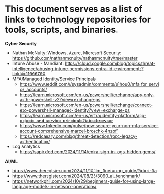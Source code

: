 # This document serves as a list of links to technology repositories for tools, scripts, and binaries. #

**Cyber Security**

* Nathan McNulty: Windows, Azure, Microsoft Security: https://github.com/nathanmcnulty/nathanmcnulty/tree/master
* Intune Abuse - Mandiant: https://cloud.google.com/blog/topics/threat-intelligence/abusing-intune-permissions-entra-id-environments?linkId=11666790
* MFA/Managed Identity/Service Principals
    * https://www.reddit.com/r/sysadmin/comments/u1hou0/mfa_for_service_accounts/
    * https://learn.microsoft.com/en-us/powershell/exchange/app-only-auth-powershell-v2?view=exchange-ps
    * https://learn.microsoft.com/en-us/powershell/exchange/connect-exo-powershell-managed-identity?view=exchange-ps
    * https://learn.microsoft.com/en-us/entra/identity-platform/app-objects-and-service-principals?tabs=browser
    * https://www.linkedin.com/pulse/how-secure-your-non-mfa-service-account-comprehensive-marcel-broschk-4nzof/
    * https://redcanary.com/blog/threat-detection/ropc-legacy-authentication/
* Log Analytics
    * https://sapirxfed.com/2024/11/14/entra-sign-in-logs-hidden-gems/







**AI/ML**

* https://www.theregister.com/2024/11/10/llm_finetuning_guide/?td=rt-3a
* https://www.theregister.com/2024/08/23/3090_ai_benchmark/
* https://networkphil.com/2024/10/29/beginners-guide-for-using-large-language-models-in-network-operations/

